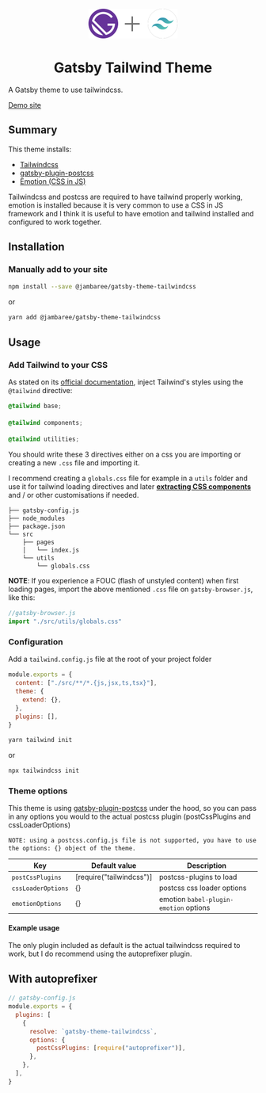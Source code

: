 <p align="center">
  <a href="https://www.gatsbyjs.org">
    <img alt="Gatsby" src="./gatsby-theme-tailwindcss_logo.svg" width="180" />
  </a>
</p>
<h1 align="center">
  Gatsby Tailwind Theme
</h1>

A Gatsby theme to use tailwindcss.

[Demo site](https://gatsby-theme-tailwindcss.netlify.com/)

## Summary

This theme installs:

- [Tailwindcss](https://tailwindcss.com)
- [gatsby-plugin-postcss](https://www.gatsbyjs.org/packages/gatsby-plugin-postcss/)
- [Emotion (CSS in JS)](https://emotion.sh)

Tailwindcss and postcss are required to have tailwind properly working, emotion is installed because it is very common to use a CSS in JS framework and I think it is useful to have emotion and tailwind installed and configured to work together.

## Installation

### Manually add to your site

```sh
npm install --save @jambaree/gatsby-theme-tailwindcss
```

or

```sh
yarn add @jambaree/gatsby-theme-tailwindcss
```

## Usage

### Add Tailwind to your CSS

As stated on its [official documentation](https://tailwindcss.com/docs/installation#2-add-tailwind-to-your-css), inject Tailwind's styles using the `@tailwind` directive:

```css
@tailwind base;

@tailwind components;

@tailwind utilities;
```

You should write these 3 directives either on a css you are importing or creating a new `.css` file and importing it.

I recommend creating a `globals.css` file for example in a `utils` folder and use it for tailwind loading directives and later [**extracting CSS components**](https://tailwindcss.com/docs/extracting-components#extracting-css-components-with-apply) and / or other customisations if needed.

```
├── gatsby-config.js
├── node_modules
├── package.json
└── src
    ├── pages
    │   └── index.js
    └── utils
        └── globals.css
```

**NOTE**: If you experience a FOUC (flash of unstyled content) when first loading pages, import the above mentioned `.css` file on `gatsby-browser.js`, like this:

```js
//gatsby-browser.js
import "./src/utils/globals.css"
```

### Configuration

Add a `tailwind.config.js` file at the root of your project folder

```js
module.exports = {
  content: ["./src/**/*.{js,jsx,ts,tsx}"],
  theme: {
    extend: {},
  },
  plugins: [],
}
```

```sh
yarn tailwind init
```

or

```sh
npx tailwindcss init
```

### Theme options

This theme is using [gatsby-plugin-postcss](https://www.gatsbyjs.org/packages/gatsby-plugin-postcss/) under the hood, so you can pass in any options you would to the actual postcss plugin (postCssPlugins and cssLoaderOptions)

    NOTE: using a postcss.config.js file is not supported, you have to use the options: {} object of the theme.

| Key                | Default value            | Description                            |
| ------------------ | ------------------------ | -------------------------------------- |
| `postCssPlugins`   | [require("tailwindcss")] | postcss-plugins to load                |
| `cssLoaderOptions` | {}                       | postcss css loader options             |
| `emotionOptions`   | {}                       | emotion `babel-plugin-emotion` options |

#### Example usage

The only plugin included as default is the actual tailwindcss required to work, but I do recommend using the autoprefixer plugin.

## With autoprefixer

```js
// gatsby-config.js
module.exports = {
  plugins: [
    {
      resolve: `gatsby-theme-tailwindcss`,
      options: {
        postCssPlugins: [require("autoprefixer")],
      },
    },
  ],
}
```

